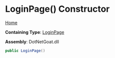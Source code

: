 # LoginPage\(\) Constructor

[Home](../../../../../README.md)

**Containing Type**: [LoginPage](../README.md)

**Assembly**: DotNetGoat\.dll

```csharp
public LoginPage()
```

